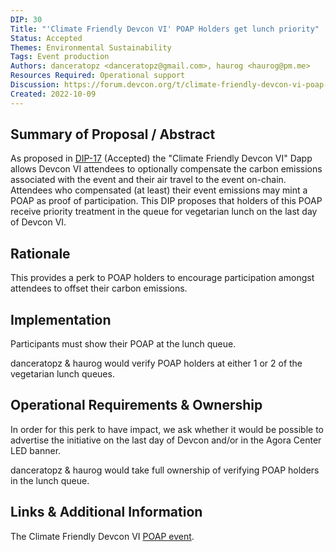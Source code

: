 ```yaml
---
DIP: 30
Title: "'Climate Friendly Devcon VI' POAP Holders get lunch priority"
Status: Accepted
Themes: Environmental Sustainability
Tags: Event production
Authors: danceratopz <danceratopz@gmail.com>, haurog <haurog@pm.me>
Resources Required: Operational support
Discussion: https://forum.devcon.org/t/climate-friendly-devcon-vi-poap-holders-get-priority-in-the-vegetarian-lunch-queue/1601
Created: 2022-10-09
---
```


## Summary of Proposal / Abstract

As proposed in [DIP-17](./DIP-17.md) (Accepted) the "Climate Friendly Devcon VI" Dapp allows Devcon VI attendees to optionally compensate the carbon emissions associated with the event and their air travel to the event on-chain. Attendees who compensated (at least) their event emissions may mint a POAP as proof of participation. This DIP proposes that holders of this POAP receive priority treatment in the queue for vegetarian lunch on the last day of Devcon VI. 

## Rationale

This provides a perk to POAP holders to encourage participation amongst attendees to offset their carbon emissions.

## Implementation

Participants must show their POAP at the lunch queue.

danceratopz & haurog would verify POAP holders at either 1 or 2 of the vegetarian lunch queues. 

## Operational Requirements & Ownership

In order for this perk to have impact, we ask whether it would be possible to advertise the initiative on the last day of Devcon and/or in the Agora Center LED banner.

danceratopz & haurog would take full ownership of verifying POAP holders in the lunch queue.

## Links & Additional Information

The Climate Friendly Devcon VI [POAP event](https://poap.gallery/event/71937).
